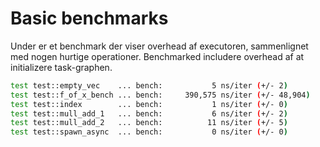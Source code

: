 # Basic benchmarks
Under er et benchmark der viser overhead af executoren, sammenlignet med nogen hurtige operationer.
Benchmarked includere overhead af at initializere task-graphen.
```sh
test test::empty_vec    ... bench:           5 ns/iter (+/- 2)
test test::f_of_x_bench ... bench:     390,575 ns/iter (+/- 48,904)
test test::index        ... bench:           1 ns/iter (+/- 0)
test test::mull_add_1   ... bench:           6 ns/iter (+/- 2)
test test::mull_add_2   ... bench:          11 ns/iter (+/- 5)
test test::spawn_async  ... bench:           0 ns/iter (+/- 0)
```
